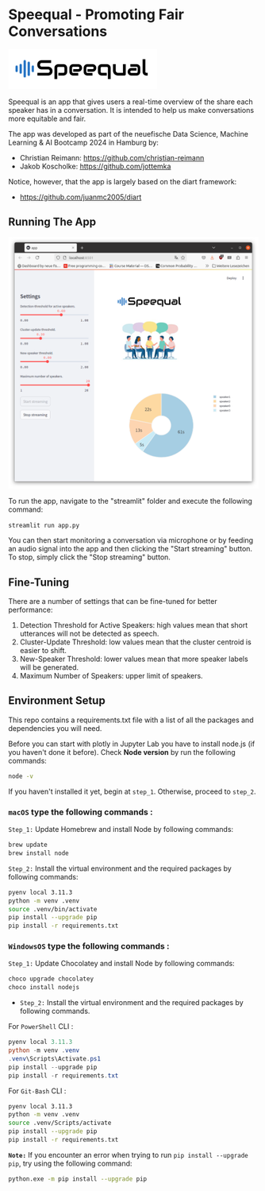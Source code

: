 # Speequal - Promoting Fair Conversations

![alt text](webapp/static/img/logo.png)

Speequal is an app that gives users a real-time overview of the share each speaker has in a conversation. It is intended to help us make conversations more equitable and fair.

The app was developed as part of the neuefische Data Science, Machine Learning & AI Bootcamp 2024 in Hamburg by:

- Christian Reimann: https://github.com/christian-reimann
- Jakob Koscholke: https://github.com/jottemka

Notice, however, that the app is largely based on the diart framework:
 
 - https://github.com/juanmc2005/diart

## Running The App

![alt text](resources/presentation/screenshot.png)

To run the app, navigate to the "streamlit" folder and execute the following command:

`streamlit run app.py`

You can then start monitoring a conversation via microphone or by feeding an audio signal into the app and then clicking the "Start streaming" button. To stop, simply click the "Stop streaming" button.

## Fine-Tuning

There are a number of settings that can be fine-tuned for better performance:

1. Detection Threshold for Active Speakers: high values mean that short utterances will not be detected as speech.
2. Cluster-Update Threshold: low values mean that the cluster centroid is easier to shift. 
3. New-Speaker Threshold: lower values mean that more speaker labels will be generated.
4. Maximum Number of Speakers: upper limit of speakers.

## Environment Setup
This repo contains a requirements.txt file with a list of all the packages and dependencies you will need.

Before you can start with plotly in Jupyter Lab you have to install node.js (if you haven't done it before). Check **Node version**  by run the following commands:

```sh
node -v
```

If you haven't installed it yet, begin at `step_1`. Otherwise, proceed to `step_2`.


### **`macOS`** type the following commands : 


`Step_1:` Update Homebrew and install Node by following commands:

```sh
brew update
brew install node
```

`Step_2:` Install the virtual environment and the required packages by following commands:

```BASH
pyenv local 3.11.3
python -m venv .venv
source .venv/bin/activate
pip install --upgrade pip
pip install -r requirements.txt
```
### **`WindowsOS`** type the following commands :


`Step_1:` Update Chocolatey and install Node by following commands:
```sh
choco upgrade chocolatey
choco install nodejs
```

- `Step_2:` Install the virtual environment and the required packages by following commands.

For `PowerShell` CLI :

```PowerShell
pyenv local 3.11.3
python -m venv .venv
.venv\Scripts\Activate.ps1
pip install --upgrade pip
pip install -r requirements.txt
```

For `Git-Bash` CLI :

```BASH
pyenv local 3.11.3
python -m venv .venv
source .venv/Scripts/activate
pip install --upgrade pip
pip install -r requirements.txt
```


**`Note:`**
If you encounter an error when trying to run `pip install --upgrade pip`, try using the following command:

```Bash
python.exe -m pip install --upgrade pip
```

